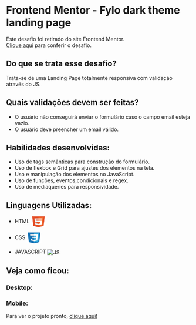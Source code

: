 # Frontend Mentor - Fylo dark theme landing page
Este desafio foi retirado do site Frontend Mentor.<br>  [Clique aqui](https://www.frontendmentor.io/challenges/fylo-dark-theme-landing-page-5ca5f2d21e82137ec91a50fd) para conferir o desafio.

## Do que se trata esse desafio?
Trata-se de uma Landing Page totalmente responsiva com validação através do JS.

## Quais validações devem ser feitas?
- O usuário não conseguirá enviar o formulário caso o campo email esteja vazio.
- O usuário deve preencher um email válido.
  
## Habilidades desenvolvidas:
- Uso de tags semânticas para construção do formulário.
- Uso de flexbox e Grid para ajustes dos elementos na tela.
- Uso e manipulação dos elementos no JavaScript.
- Uso de funções, eventos,condicionais e regex.
- Uso de mediaqueries para responsividade.

## Linguagens Utilizadas:
- HTML <img align="center" alt="HTML" height="30" width="40" src="https://raw.githubusercontent.com/devicons/devicon/master/icons/html5/html5-original.svg">

- CSS  <img align="center" alt="CSS" height="30" width="40" src="https://raw.githubusercontent.com/devicons/devicon/master/icons/css3/css3-original.svg">

- JAVASCRIPT  <img align="center" alt="JS" height="30" width="40" src="https://cdn.jsdelivr.net/gh/devicons/devicon/icons/javascript/javascript-original.svg" />
          

## Veja como ficou:

### Desktop:
 
### Mobile:
Para ver o projeto pronto, [clique aqui!]()







